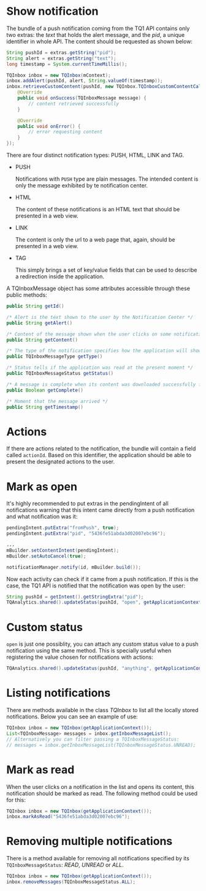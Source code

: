 # Show notification
The bundle of a push notification coming from the TQ1 API contains only two extras: the *text* that holds the alert message, and the *pid*, a unique identifier in whole API. The content should be requested as shown below:

```java
String pushId = extras.getString("pid");
String alert = extras.getString("text");
long timestamp = System.currentTimeMillis();

TQInbox inbox = new TQInbox(mContext);
inbox.addAlert(pushId, alert, String.valueOf(timestamp));
inbox.retrieveCustomContent(pushId, new TQInbox.TQInboxCustomContentCallback() {
    @Override
    public void onSuccess(TQInboxMessage message) {
        // content retrieved successfully
    }

    @Override
    public void onError() {
        // error requesting content
    }
});
```

There are four distinct notification types: PUSH, HTML, LINK and TAG.

- PUSH
    
    Notifications with `PUSH` type are plain messages. The intended content is only the message exhibited by te notification center.

- HTML

    The content of these notifications is an HTML text that should be presented in a web view.

- LINK
    
    The content is only the url to a web page that, again, should be presented in a web view.

- TAG
    
    This simply brings a set of key/value fields that can be used to describe a redirection inside the application.

A TQInboxMessage object has some attributes accessible through these public methods:

```java
public String getId()

/* Alert is the text shown to the user by the Notification Center */
public String getAlert()

/* Content of the message shown when the user clicks on some notification */
public String getContent()

/* The type of the notification specifies how the application will show an incoming content to the user */
public TQInboxMessageType getType()

/* Status tells if the application was read at the present moment */
public TQInboxMessageStatus getStatus()

/* A message is complete when its content was downloaded successfully from the API */
public Boolean getComplete()

/* Moment that the message arrived */
public String getTimestamp()
```

# Actions

If there are actions related to the notification, the bundle will contain a field called `actionId`. Based on this identifier, the application should be able to present the designated actions to the user.

# Mark as open

It's highly recommended to put extras in the pendingIntent of all notifications warning that this intent came directly from a push notification and what notification was it:

```java
pendingIntent.putExtra("fromPush", true);
pendingIntent.putExtra("pid", "5436fe51abda3d02007ebc96");

...
mBuilder.setContentIntent(pendingIntent);
mBuilder.setAutoCancel(true);

notificationManager.notify(id, mBuilder.build());
```

Now each activity can check if it came from a push notification. If this is the case, the TQ1 API is notified that the notification was open by the user:

```java
String pushId = getIntent().getStringExtra("pid");
TQAnalytics.shared().updateStatus(pushId, "open", getApplicationContext());
```

# Custom status

`open` is just one possiblity, you can attach any custom status value to a push notification using the same method. This is specially useful when registering the value chosen for notifications with actions:

```java
TQAnalytics.shared().updateStatus(pushId, "anything", getApplicationContext());
```

# Listing notifications

There are methods available in the class *TQInbox* to list all the locally stored notifications. Below you can see an example of use:

```java
TQInbox inbox = new TQInbox(getApplicationContext());
List<TQInboxMessage> messages = inbox.getInboxMessageList();
// Alternatively you can filter passing a TQInboxMessageStatus:
// messages = inbox.getInboxMessageList(TQInboxMessageStatus.UNREAD);
```

# Mark as read

When the user clicks on a notification in the list and opens its content, this notification should be marked as read. The following method could be used for this:

```java
TQInbox inbox = new TQInbox(getApplicationContext());
inbox.markAsRead("5436fe51abda3d02007ebc96");
```

# Removing multiple notifications

There is a method available for removing all notifications specified by its `TQInboxMessageStatus`: *READ*, *UNREAD* or *ALL*.

```java
TQInbox inbox = new TQInbox(getApplicationContext());
inbox.removeMessages(TQInboxMessageStatus.ALL);
```